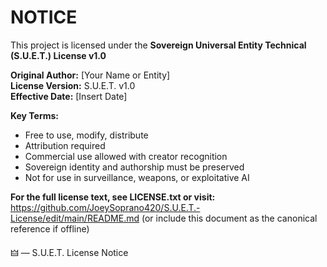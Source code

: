 # NOTICE

This project is licensed under the **Sovereign Universal Entity Technical (S.U.E.T.) License v1.0**

**Original Author:** [Your Name or Entity]  
**License Version:** S.U.E.T. v1.0  
**Effective Date:** [Insert Date]

**Key Terms:**  
- Free to use, modify, distribute  
- Attribution required  
- Commercial use allowed with creator recognition  
- Sovereign identity and authorship must be preserved  
- Not for use in surveillance, weapons, or exploitative AI

**For the full license text, see LICENSE.txt or visit:**  
https://github.com/JoeySoprano420/S.U.E.T.-License/edit/main/README.md (or include this document as the canonical reference if offline)

🜲 — S.U.E.T. License Notice
